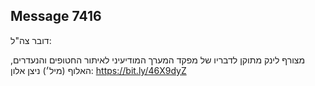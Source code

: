 ## Message 7416

דובר צה"ל:

מצורף לינק מתוקן לדבריו של מפקד המערך המודיעיני לאיתור החטופים והנעדרים, האלוף (מיל׳) ניצן אלון: https://bit.ly/46X9dyZ

